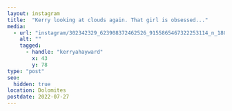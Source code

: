 ```yaml
---
layout: instagram
title:  "Kerry looking at clouds again. That girl is obsessed..."
media:
  - url: "instagram/302342329_623908372462526_9155865467322253114_n_18040988764371723.jpg"
    alt: ""
    tagged:
      - handle: "kerryahayward"
        x: 43
        y: 78
type: "post"
seo:
  hidden: true
location: Dolomites
postdate: 2022-07-27
---
```


